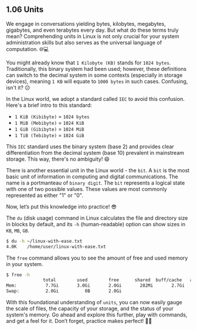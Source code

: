 ## 1.06 Units

We engage in conversations yielding bytes, kilobytes, megabytes, gigabytes, and even terabytes every day. But what do these terms truly mean? Comprehending units in Linux is not only crucial for your system administration skills but also serves as the universal language of computation. 🌐💻

You might already know that `1 Kilobyte (KB)` stands for `1024 bytes`. Traditionally, this binary system had been used; however, these definitions can switch to the decimal system in some contexts (especially in storage devices), meaning `1 KB` will equate to `1000 bytes` in such cases. Confusing, isn't it? 😕 

In the Linux world, we adopt a standard called `IEC` to avoid this confusion. Here's a brief intro to this standard:

- `1 KiB (Kibibyte)` = `1024 bytes`
- `1 MiB (Mebibyte)` = `1024 KiB`
- `1 GiB (Gibibyte)` = `1024 MiB`
- `1 TiB (Tebibyte)` = `1024 GiB`

This `IEC` standard uses the binary system (base 2) and provides clear differentiation from the decimal system (base 10) prevalent in mainstream storage. This way, there's no ambiguity! 😄

There is another essential unit in the Linux world - the `bit`. A `bit` is the most basic unit of information in computing and digital communications. The name is a portmanteau of `binary digit`. The `bit` represents a logical state with one of two possible values. These values are most commonly represented as either "1" or "0".

Now, let’s put this knowledge into practice! 😎 

The `du` (disk usage) command in Linux calculates the file and directory size in blocks by default, and its `-h` (human-readable) option can show sizes in `KB`, `MB`, `GB`.

```bash
$ du -h ~/linux-with-ease.txt
4.0K    /home/user/linux-with-ease.txt
```

The `free` command allows you to see the amount of free and used memory in your system.

```bash
$ free -h
              total        used        free      shared  buff/cache   available
Mem:           7.7Gi       3.0Gi       2.0Gi       282Mi       2.7Gi       4.2Gi
Swap:          2.0Gi          0B       2.0Gi
```
With this foundational understanding of `units`, you can now easily gauge the scale of files, the capacity of your storage, and the status of your system's memory. Go ahead and explore this further, play with commands, and get a feel for it. Don’t forget, practice makes perfect! 💪🚀 